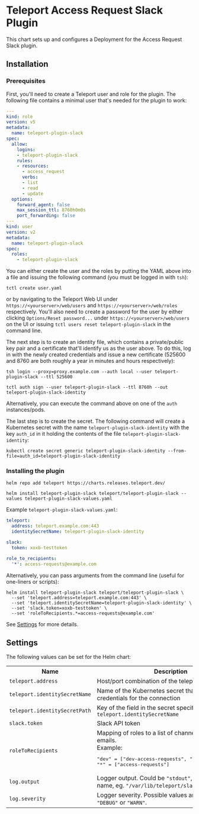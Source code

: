 # Teleport Access Request Slack Plugin

This chart sets up and configures a Deployment for the Access Request Slack plugin.

## Installation

### Prerequisites

First, you'll need to create a Teleport user and role for the plugin. The following file contains a minimal user that's needed for the plugin to work:

```yaml
---
kind: role
version: v5
metadata:
  name: teleport-plugin-slack
spec:
  allow:
    logins:
    - teleport-plugin-slack
    rules:
    - resources:
      - access_request
      verbs:
      - list
      - read
      - update
  options:
    forward_agent: false
    max_session_ttl: 8760h0m0s
    port_forwarding: false
---
kind: user
version: v2
metadata:
  name: teleport-plugin-slack
spec:
  roles:
    - teleport-plugin-slack
```

You can either create the user and the roles by putting the YAML above into a file and issuing the following command  (you must be logged in with `tsh`):

```
tctl create user.yaml
```

or by navigating to the Teleport Web UI under `https://<yourserver>/web/users` and `https://<yourserver>/web/roles` respectively. You'll also need to create a password for the user by either clicking `Options/Reset password...` under `https://<yourserver>/web/users` on the UI or issuing `tctl users reset teleport-plugin-slack` in the command line.

The next step is to create an identity file, which contains a private/public key pair and a certificate that'll identify us as the user above. To do this, log in with the newly created credentials and issue a new certificate (525600 and 8760 are both roughly a year in minutes and hours respectively):

```
tsh login --proxy=proxy.example.com --auth local --user teleport-plugin-slack --ttl 525600
```

```
tctl auth sign --user teleport-plugin-slack --ttl 8760h --out teleport-plugin-slack-identity
```

Alternatively, you can execute the command above on one of the `auth` instances/pods.

The last step is to create the secret. The following command will create a Kubernetes secret with the name `teleport-plugin-slack-identity` with the key `auth_id` in it holding the contents of the file `teleport-plugin-slack-identity`:

```
kubectl create secret generic teleport-plugin-slack-identity --from-file=auth_id=teleport-plugin-slack-identity
```

### Installing the plugin

```
helm repo add teleport https://charts.releases.teleport.dev/
```

```shell
helm install teleport-plugin-slack teleport/teleport-plugin-slack --values teleport-plugin-slack-values.yaml
```

Example `teleport-plugin-slack-values.yaml`:

```yaml
teleport:
  address: teleport.example.com:443
  identitySecretName: teleport-plugin-slack-identity

slack:
  token: xoxb-testtoken

role_to_recipients:
  '*': access-requests@example.com
```

Alternatively, you can pass arguments from the command line (useful for one-liners or scripts):

```
helm install teleport-plugin-slack teleport/teleport-plugin-slack \
  --set 'teleport.address=teleport.example.com:443' \
  --set 'teleport.identitySecretName=teleport-plugin-slack-identity' \
  --set 'slack.token=xoxb-testtoken' \
  --set 'roleToRecipients.*=access-requests@example.com'
```

See [Settings](#settings) for more details.


## Settings

The following values can be set for the Helm chart:

<table>
  <tr>
    <th>Name</th>
    <th>Description</th>
    <th>Type</th>
    <th>Default</th>
    <th>Required</th>
  </tr>

  <tr>
    <td><code>teleport.address</code></td>
    <td>Host/port combination of the teleport auth server</td>
    <td>string</td>
    <td><code>""</code></td>
    <td>yes</td>
  </tr>
  <tr>
    <td><code>teleport.identitySecretName</code></td>
    <td>Name of the Kubernetes secret that contains the credentials for the connection</td>
    <td>string</td>
    <td><code>""</code></td>
    <td>yes</td>
  </tr>
  <tr>
    <td><code>teleport.identitySecretPath</code></td>
    <td>Key of the field in the secret specified by <code>teleport.identitySecretName</code></td>
    <td>string</td>
    <td><code>"auth_id"</code></td>
    <td>yes</td>
  </tr>

  <tr>
    <td><code>slack.token</code></td>
    <td>Slack API token</td>
    <td>string</td>
    <td><code>""</code></td>
    <td>yes</td>
  </tr>

  <tr>
    <td><code>roleToRecipients</code></td>
    <td>
      Mapping of roles to a list of channels and Slack emails. <br />
      Example:
      <pre>
"dev" = ["dev-access-requests", "user@example.com"]
"*" = ["access-requests"]</pre>
    </td>
    <td>map</td>
    <td><code>{}</code></td>
    <td>yes</td>
  </tr>

  <tr>
    <td><code>log.output</code></td>
    <td>
      Logger output. Could be <code>"stdout"</code>, <code>"stderr"</code> or a file name,
      eg. <code>"/var/lib/teleport/slack.log"</code>
    </td>
    <td>string</td>
    <td><code>"stdout"</code></td>
    <td>no</td>
  </tr>
  <tr>
    <td><code>log.severity</code></td>
    <td>
      Logger severity. Possible values are <code>"INFO"</code>, <code>"ERROR"</code>,
      <code>"DEBUG"</code> or <code>"WARN"</code>.
    </td>
    <td>string</td>
    <td><code>"INFO"</code></td>
    <td>no</td>
  </tr>
</table>
